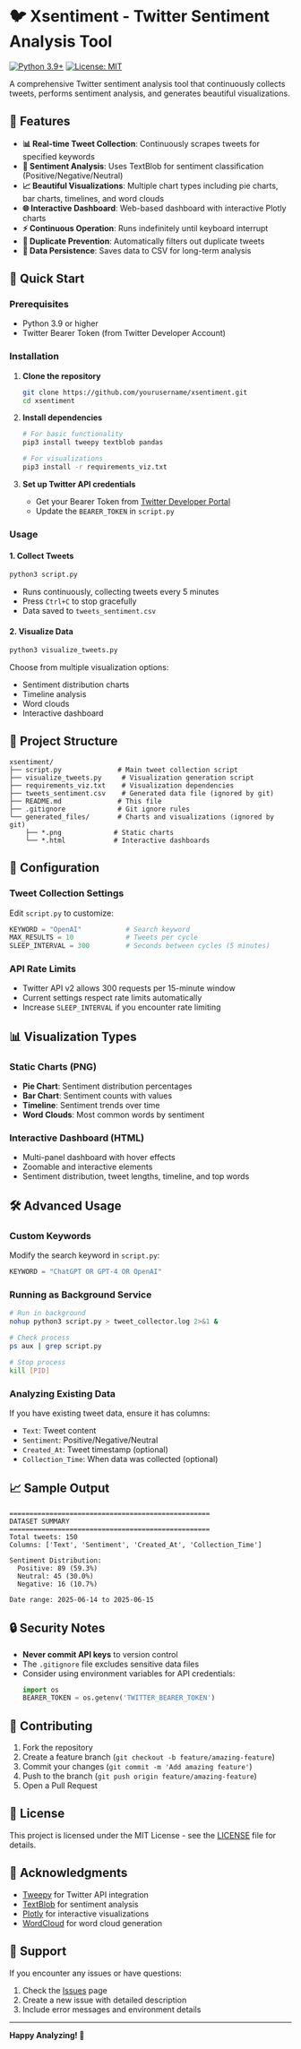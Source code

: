# 🐦 Xsentiment - Twitter Sentiment Analysis Tool

[![Python 3.9+](https://img.shields.io/badge/python-3.9+-blue.svg)](https://www.python.org/downloads/)
[![License: MIT](https://img.shields.io/badge/License-MIT-yellow.svg)](https://opensource.org/licenses/MIT)

A comprehensive Twitter sentiment analysis tool that continuously collects tweets, performs sentiment analysis, and generates beautiful visualizations.

## 🌟 Features

- **📊 Real-time Tweet Collection**: Continuously scrapes tweets for specified keywords
- **🧠 Sentiment Analysis**: Uses TextBlob for sentiment classification (Positive/Negative/Neutral)
- **📈 Beautiful Visualizations**: Multiple chart types including pie charts, bar charts, timelines, and word clouds
- **🌐 Interactive Dashboard**: Web-based dashboard with interactive Plotly charts
- **⚡ Continuous Operation**: Runs indefinitely until keyboard interrupt
- **🔄 Duplicate Prevention**: Automatically filters out duplicate tweets
- **📝 Data Persistence**: Saves data to CSV for long-term analysis

## 🚀 Quick Start

### Prerequisites

- Python 3.9 or higher
- Twitter Bearer Token (from Twitter Developer Account)

### Installation

1. **Clone the repository**
   ```bash
   git clone https://github.com/yourusername/xsentiment.git
   cd xsentiment
   ```

2. **Install dependencies**
   ```bash
   # For basic functionality
   pip3 install tweepy textblob pandas
   
   # For visualizations
   pip3 install -r requirements_viz.txt
   ```

3. **Set up Twitter API credentials**
   - Get your Bearer Token from [Twitter Developer Portal](https://developer.twitter.com/)
   - Update the `BEARER_TOKEN` in `script.py`

### Usage

#### 1. Collect Tweets
```bash
python3 script.py
```
- Runs continuously, collecting tweets every 5 minutes
- Press `Ctrl+C` to stop gracefully
- Data saved to `tweets_sentiment.csv`

#### 2. Visualize Data
```bash
python3 visualize_tweets.py
```
Choose from multiple visualization options:
- Sentiment distribution charts
- Timeline analysis
- Word clouds
- Interactive dashboard

## 📁 Project Structure

```
xsentiment/
├── script.py              # Main tweet collection script
├── visualize_tweets.py     # Visualization generation script
├── requirements_viz.txt    # Visualization dependencies
├── tweets_sentiment.csv    # Generated data file (ignored by git)
├── README.md              # This file
├── .gitignore             # Git ignore rules
└── generated_files/       # Charts and visualizations (ignored by git)
    ├── *.png             # Static charts
    └── *.html            # Interactive dashboards
```

## 🔧 Configuration

### Tweet Collection Settings
Edit `script.py` to customize:

```python
KEYWORD = "OpenAI"           # Search keyword
MAX_RESULTS = 10             # Tweets per cycle
SLEEP_INTERVAL = 300         # Seconds between cycles (5 minutes)
```

### API Rate Limits
- Twitter API v2 allows 300 requests per 15-minute window
- Current settings respect rate limits automatically
- Increase `SLEEP_INTERVAL` if you encounter rate limiting

## 📊 Visualization Types

### Static Charts (PNG)
- **Pie Chart**: Sentiment distribution percentages
- **Bar Chart**: Sentiment counts with values
- **Timeline**: Sentiment trends over time
- **Word Clouds**: Most common words by sentiment

### Interactive Dashboard (HTML)
- Multi-panel dashboard with hover effects
- Zoomable and interactive elements
- Sentiment distribution, tweet lengths, timeline, and top words

## 🛠️ Advanced Usage

### Custom Keywords
Modify the search keyword in `script.py`:
```python
KEYWORD = "ChatGPT OR GPT-4 OR OpenAI"
```

### Running as Background Service
```bash
# Run in background
nohup python3 script.py > tweet_collector.log 2>&1 &

# Check process
ps aux | grep script.py

# Stop process
kill [PID]
```

### Analyzing Existing Data
If you have existing tweet data, ensure it has columns:
- `Text`: Tweet content
- `Sentiment`: Positive/Negative/Neutral
- `Created_At`: Tweet timestamp (optional)
- `Collection_Time`: When data was collected (optional)

## 📈 Sample Output

```
==================================================
DATASET SUMMARY
==================================================
Total tweets: 150
Columns: ['Text', 'Sentiment', 'Created_At', 'Collection_Time']

Sentiment Distribution:
  Positive: 89 (59.3%)
  Neutral: 45 (30.0%)
  Negative: 16 (10.7%)

Date range: 2025-06-14 to 2025-06-15
```

## 🔒 Security Notes

- **Never commit API keys** to version control
- The `.gitignore` file excludes sensitive data files
- Consider using environment variables for API credentials:
  ```python
  import os
  BEARER_TOKEN = os.getenv('TWITTER_BEARER_TOKEN')
  ```

## 🤝 Contributing

1. Fork the repository
2. Create a feature branch (`git checkout -b feature/amazing-feature`)
3. Commit your changes (`git commit -m 'Add amazing feature'`)
4. Push to the branch (`git push origin feature/amazing-feature`)
5. Open a Pull Request

## 📝 License

This project is licensed under the MIT License - see the [LICENSE](LICENSE) file for details.

## 🙏 Acknowledgments

- [Tweepy](https://github.com/tweepy/tweepy) for Twitter API integration
- [TextBlob](https://github.com/sloria/TextBlob) for sentiment analysis
- [Plotly](https://github.com/plotly/plotly.py) for interactive visualizations
- [WordCloud](https://github.com/amueller/word_cloud) for word cloud generation

## 📧 Support

If you encounter any issues or have questions:
1. Check the [Issues](https://github.com/yourusername/xsentiment/issues) page
2. Create a new issue with detailed description
3. Include error messages and environment details

---

**Happy Analyzing! 🎉**


